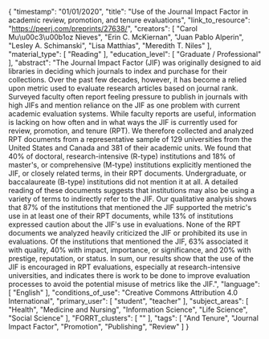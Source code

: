 {
    "timestamp": "01/01/2020",
    "title": "Use of the Journal Impact Factor in academic review, promotion, and tenure evaluations",
    "link_to_resource": "https://peerj.com/preprints/27638/",
    "creators": [
        "Carol Mu\u00c3\u00b1oz Nieves",
        "Erin C. McKiernan",
        "Juan Pablo Alperin",
        "Lesley A. Schimanski",
        "Lisa Matthias",
        "Meredith T. Niles"
    ],
    "material_type": [
        "Reading"
    ],
    "education_level": [
        "Graduate / Professional"
    ],
    "abstract": "The Journal Impact Factor (JIF) was originally designed to aid libraries in deciding which journals to index and purchase for their collections. Over the past few decades, however, it has become a relied upon metric used to evaluate research articles based on journal rank. Surveyed faculty often report feeling pressure to publish in journals with high JIFs and mention reliance on the JIF as one problem with current academic evaluation systems. While faculty reports are useful, information is lacking on how often and in what ways the JIF is currently used for review, promotion, and tenure (RPT). We therefore collected and analyzed RPT documents from a representative sample of 129 universities from the United States and Canada and 381 of their academic units. We found that 40% of doctoral, research-intensive (R-type) institutions and 18% of master's, or comprehensive (M-type) institutions explicitly mentioned the JIF, or closely related terms, in their RPT documents. Undergraduate, or baccalaureate (B-type) institutions did not mention it at all. A detailed reading of these documents suggests that institutions may also be using a variety of terms to indirectly refer to the JIF. Our qualitative analysis shows that 87% of the institutions that mentioned the JIF supported the metric's use in at least one of their RPT documents, while 13% of institutions expressed caution about the JIF's use in evaluations. None of the RPT documents we analyzed heavily criticized the JIF or prohibited its use in evaluations. Of the institutions that mentioned the JIF, 63% associated it with quality, 40% with impact, importance, or significance, and 20% with prestige, reputation, or status. In sum, our results show that the use of the JIF is encouraged in RPT evaluations, especially at research-intensive universities, and indicates there is work to be done to improve evaluation processes to avoid the potential misuse of metrics like the JIF.",
    "language": [
        "English"
    ],
    "conditions_of_use": "Creative Commons Attribution 4.0 International",
    "primary_user": [
        "student",
        "teacher"
    ],
    "subject_areas": [
        "Health",
        "Medicine and Nursing",
        "Information Science",
        "Life Science",
        "Social Science"
    ],
    "FORRT_clusters": [
        ""
    ],
    "tags": [
        "And Tenure",
        "Journal Impact Factor",
        "Promotion",
        "Publishing",
        "Review"
    ]
}